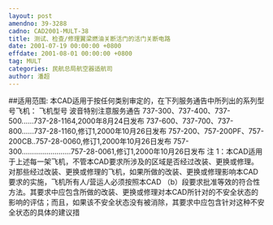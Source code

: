 ```yaml
---
layout: post
amendno: 39-3288
cadno: CAD2001-MULT-38
title: 测试、检查/修理翼梁燃油关断活门的活门关断电路
date: 2001-07-19 00:00:00 +0800
effdate: 2001-08-01 00:00:00 +0800
tag: MULT
categories: 民航总局航空器适航司
author: 潘超
---
```


##适用范围:
本CAD适用于按任何类别审定的，在下列服务通告中所列出的系列型号飞机：
飞机型号 波音特别注意服务通告 737-300、737-400、737-500......737-28-1164,2000年8月24日发布 737-600、737-700、737-800......737-28-1160,修订1,2000年10月26日发布 757-200、757-200PF、757-200CB..757-28-0060,修订1,2000年10月26日发布 757-300........................757-28-0061,修订1,2000年10月26日发布
注 1：本CAD适用于上述每一架飞机，不管本CAD要求所涉及的区域是否经过改装、更换或修理。对那些经过改装、更换或修理的飞机，如果所做的改装、更换或修理影响本CAD要求的实施，飞机所有人/营运人必须按照本CAD （b）段要求批准等效的符合性方法。其要求中应包含所做的改装、更换或修理对本CAD所针对的不安全状态的影响的评估；而且，如果该不安全状态没有被消除，其要求中应包含针对这种不安全状态的具体的建议措


